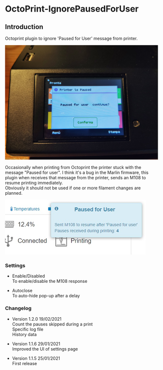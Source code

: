 # OctoPrint-IgnorePausedForUser

## Introduction

Octoprint plugin to ignore 'Paused for User' message from printer.  

![screenshot](imgs/pausedForUser.jpg)  

Occasionally when printing from Octoprint the printer stuck with the message "Paused for user".
I think it's a bug in the Marlin firmware, this plugin when receives that message from the printer, sends an M108 to resume printing immediately.  
Obviously it should not be used if one or more filament changes are planned.

![screenshot](imgs/screenshot.jpg)  

### Settings

* Enable/Disabled  
To enable/disable the M108 response  

* Autoclose  
To auto-hide pop-up after a delay

### Changelog

* Version 1.2.0 19/02/2021  
Count the pauses skipped during a print  
Specific log file  
History data  

* Version 1.1.6 29/01/2021  
Improved the UI of settings page

* Version 1.1.5 25/01/2021  
First release
